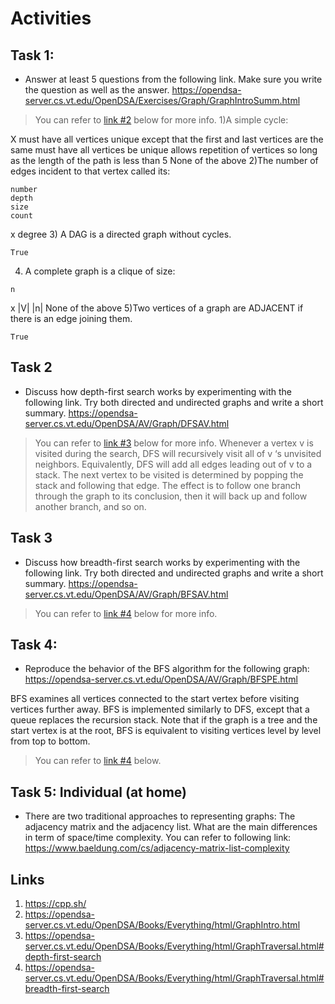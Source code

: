 # Activities

## Task 1:

- Answer at least 5 questions from the following link. Make sure you write the question as well as the answer.
  https://opendsa-server.cs.vt.edu/OpenDSA/Exercises/Graph/GraphIntroSumm.html

> You can refer to [link #2](#links) below for more info.
1)A simple cycle:

   X must have all vertices unique except that the first and last vertices are the same
    must have all vertices be unique
    allows repetition of vertices so long as the length of the path is less than 5
    None of the above
 2)The number of edges incident to that vertex called its:

    number
    depth
    size
    count
   x degree
  3) A DAG is a directed graph without cycles.

    True
  4) A complete graph is a clique of size:

    n
   x |V|
    |n|
    None of the above
   5)Two vertices of a graph are ADJACENT if there is an edge joining them.

    True 



## Task 2

- Discuss how depth-first search works by experimenting with the following link. Try both directed and undirected graphs and write a short summary.
  https://opendsa-server.cs.vt.edu/OpenDSA/AV/Graph/DFSAV.html

> You can refer to [link #3](#links) below for more info.
Whenever a vertex v is visited during the search, DFS will recursively visit all of v ‘s unvisited neighbors. Equivalently, DFS will add all edges leading out of v to a stack. The next vertex to be visited is determined by popping the stack and following that edge. The effect is to follow one branch through the graph to its conclusion, then it will back up and follow another branch, and so on. 

## Task 3

- Discuss how breadth-first search works by experimenting with the following link. Try both directed and undirected graphs and write a short summary.
  https://opendsa-server.cs.vt.edu/OpenDSA/AV/Graph/BFSAV.html

> You can refer to [link #4](#links) below for more info.

## Task 4:

- Reproduce the behavior of the BFS algorithm for the following graph:
  https://opendsa-server.cs.vt.edu/OpenDSA/AV/Graph/BFSPE.html

BFS examines all vertices connected to the start vertex before visiting vertices further away. BFS is implemented similarly to DFS, except that a queue replaces the recursion stack. Note that if the graph is a tree and the start vertex is at the root, BFS is equivalent to visiting vertices level by level from top to bottom.

> You can refer to [link #4](#links) below.


## Task 5: Individual (at home)

- There are two traditional approaches to representing graphs: The adjacency matrix and the adjacency list. What are the main differences in term of space/time complexity. You can refer to following link:
  https://www.baeldung.com/cs/adjacency-matrix-list-complexity

## Links

1. https://cpp.sh/
2. https://opendsa-server.cs.vt.edu/OpenDSA/Books/Everything/html/GraphIntro.html
3. https://opendsa-server.cs.vt.edu/OpenDSA/Books/Everything/html/GraphTraversal.html#depth-first-search
4. https://opendsa-server.cs.vt.edu/OpenDSA/Books/Everything/html/GraphTraversal.html#breadth-first-search
